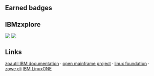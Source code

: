 <h2>Earned badges</h2>
<h2>IBMzxplore</h2>
<div>
<img src='https://images.credly.com/size/340x340/images/b3a7f4b7-54b0-4457-98cc-334a3cc672b9/image.png'>
<img src='https://images.credly.com/size/340x340/images/c8f58c5c-e4dc-4d80-9b5d-3ae174cbab72/image.png'>
</div>
<h2>Links</h2>
<a href="https://www.ibm.com/docs/en/zoau/1.0.x?topic=SSKFYE_1.0.3/python_doc_zoautil/index.html">zoautil IBM documentation</a> &middot;
<a href="https://www.openmainframeproject.org/">open mainframe project</a> &middot;
<a href="https://www.linuxfoundation.org/">linux foundation</a> &middot;
<a href="https://docs.zowe.org/stable/web_help/index.html?p=zowe_zos-files">zowe cli</a>
<a href="https://developer.ibm.com/articles/get-started-with-ibm-linuxone/">IBM LinuxONE</a>

